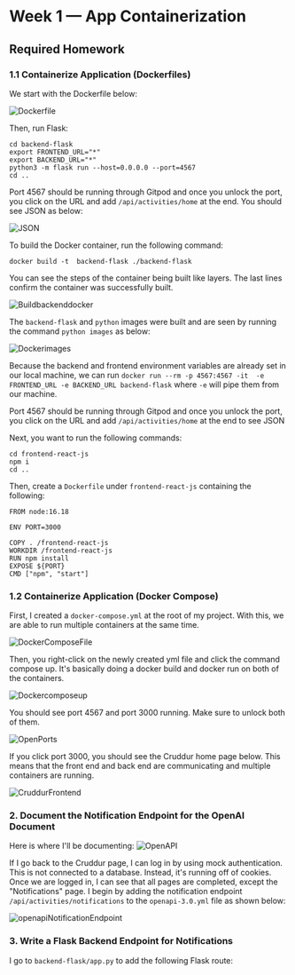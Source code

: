 # Week 1 — App Containerization

## Required Homework
### 1.1 Containerize Application (Dockerfiles)
We start with the Dockerfile below:

![Dockerfile](assets/Wk1Dockerfile.png)

Then, run Flask:
```
cd backend-flask
export FRONTEND_URL="*"
export BACKEND_URL="*"
python3 -m flask run --host=0.0.0.0 --port=4567
cd ..
```

Port 4567 should be running through Gitpod and once you unlock the port, you click on the URL and add ``` /api/activities/home ``` at the end.
You should see JSON as below:

![JSON](assets/Wk1Json.png)

To build the Docker container, run the following command:
```
docker build -t  backend-flask ./backend-flask
```

You can see the steps of the container being built like layers. The last lines confirm the container was successfully built.

![Buildbackenddocker](assets/Wk1Buildbackenddocker.png)

The ``` backend-flask ``` and ``` python ``` images were built and are seen by running the command ``` python images ``` as below:

![Dockerimages](assets/Wk1Dockerimages.png)

Because the backend and frontend environment variables are already set in our local machine, we can run ``` docker run --rm -p 4567:4567 -it  -e FRONTEND_URL -e BACKEND_URL backend-flask ``` where ``` -e ``` will pipe them from our machine.

Port 4567 should be running through Gitpod and once you unlock the port, you click on the URL and add ``` /api/activities/home ``` at the end to see JSON

Next, you want to run the following commands:
``` 
cd frontend-react-js
npm i 
cd ..
```

Then, create a ``` Dockerfile ``` under ``` frontend-react-js ``` containing the following:
``` 
FROM node:16.18

ENV PORT=3000

COPY . /frontend-react-js
WORKDIR /frontend-react-js
RUN npm install
EXPOSE ${PORT}
CMD ["npm", "start"]
```
### 1.2 Containerize Application (Docker Compose)
First, I created a ``` docker-compose.yml ``` at the root of my project. With this, we are able to run multiple containers at the same time.

![DockerComposeFile](assets/Wk1DockerComposeFile.png)

Then, you right-click on the newly created yml file and click the command compose up. It's basically doing a docker build and docker run on both of the containers.

![Dockercomposeup](assets/Wk1Dockercomposeup.png)

You should see port 4567 and port 3000 running. Make sure to unlock both of them.

![OpenPorts](assets/Wk1OpenPorts.png)

If you click port 3000, you should see the Cruddur home page below. This means that the front end and back end are communicating and multiple containers are running.

![CruddurFrontend](assets/Wk1CruddurFrontend.png)

### 2. Document the Notification Endpoint for the OpenAI Document
Here is where I'll be documenting:
![OpenAPI](assets/Wk1OpenAPI.png)

If I go back to the Cruddur page, I can log in by using mock authentication. This is not connected to a database. Instead, it's running off of cookies.
Once we are logged in, I can see that all pages are completed, except the "Notifications" page. I begin by adding the notification endpoint ``` /api/activities/notifications ``` to the ``` openapi-3.0.yml ``` file as shown below:

![openapiNotificationEndpoint](assets/Wk1openapiNotificationEndpoint.png)
    
### 3. Write a Flask Backend Endpoint for Notifications
I go to ``` backend-flask/app.py ``` to add the following Flask route:
```



